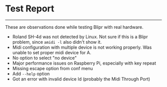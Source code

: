 # Test Report

---

These are observations done while testing Blipr with real hardware.

- Roland SH-4d was not detected by Linux. Not sure if this is a Blipr problem, since `amidi -l` also didn't show it.
- Midi configuration with multiple device is not working properly. Was unable to set proper midi device for A.
- No option to select "no device"
- Major performance issues on Raspberry Pi, especially with key repeat
- Missing escape option from conf menu
- Add `--help` option
- Got an error with invalid device Id (probably the Midi Through Port)
